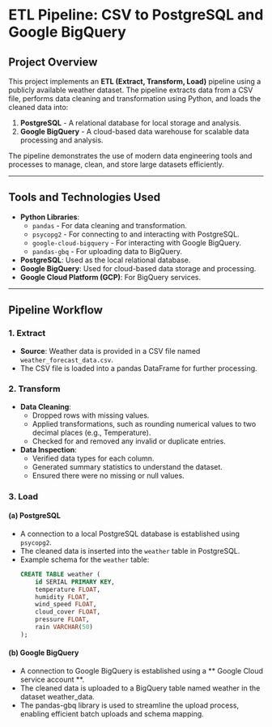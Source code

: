 # ETL Pipeline: CSV to PostgreSQL and Google BigQuery

## Project Overview
This project implements an **ETL (Extract, Transform, Load)** pipeline using a publicly available weather dataset. The pipeline extracts data from a CSV file, performs data cleaning and transformation using Python, and loads the cleaned data into:
1. **PostgreSQL** - A relational database for local storage and analysis.
2. **Google BigQuery** - A cloud-based data warehouse for scalable data processing and analysis.

The pipeline demonstrates the use of modern data engineering tools and processes to manage, clean, and store large datasets efficiently.

---

## Tools and Technologies Used
- **Python Libraries**: 
  - `pandas` - For data cleaning and transformation.
  - `psycopg2` - For connecting to and interacting with PostgreSQL.
  - `google-cloud-bigquery` - For interacting with Google BigQuery.
  - `pandas-gbq` - For uploading data to BigQuery.
- **PostgreSQL**: Used as the local relational database.
- **Google BigQuery**: Used for cloud-based data storage and processing.
- **Google Cloud Platform (GCP)**: For BigQuery services.

---

## Pipeline Workflow

### 1. Extract
- **Source**: Weather data is provided in a CSV file named `weather_forecast_data.csv`.
- The CSV file is loaded into a pandas DataFrame for further processing.

### 2. Transform
- **Data Cleaning**:
  - Dropped rows with missing values.
  - Applied transformations, such as rounding numerical values to two decimal places (e.g., Temperature).
  - Checked for and removed any invalid or duplicate entries.
- **Data Inspection**:
  - Verified data types for each column.
  - Generated summary statistics to understand the dataset.
  - Ensured there were no missing or null values.

### 3. Load
#### (a) PostgreSQL
- A connection to a local PostgreSQL database is established using `psycopg2`.
- The cleaned data is inserted into the `weather` table in PostgreSQL.
- Example schema for the `weather` table:
  ```sql
  CREATE TABLE weather (
      id SERIAL PRIMARY KEY,
      temperature FLOAT,
      humidity FLOAT,
      wind_speed FLOAT,
      cloud_cover FLOAT,
      pressure FLOAT,
      rain VARCHAR(50)
  );

####  (b) Google BigQuery
- A connection to Google BigQuery is established using a ** Google Cloud service account **.
- The cleaned data is uploaded to a BigQuery table named weather in the dataset weather_data.
- The pandas-gbq library is used to streamline the upload process, enabling efficient batch uploads and schema mapping.
